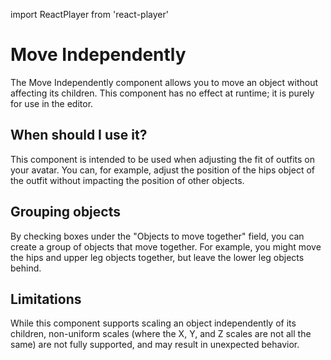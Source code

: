 import ReactPlayer from 'react-player'

# Move Independently

<ReactPlayer controls muted loop playsinline url='/img/move-independently.mp4' />

The Move Independently component allows you to move an object without affecting its children.
This component has no effect at runtime; it is purely for use in the editor.

## When should I use it?

This component is intended to be used when adjusting the fit of outfits on your avatar. You can, for example,
adjust the position of the hips object of the outfit without impacting the position of other objects.

## Grouping objects

By checking boxes under the "Objects to move together" field, you can create a group of objects that move together.
For example, you might move the hips and upper leg objects together, but leave the lower leg objects behind.

## Limitations

While this component supports scaling an object independently of its children, non-uniform scales (where the X, Y, and Z
scales are not all the same) are not fully supported, and may result in unexpected behavior.
